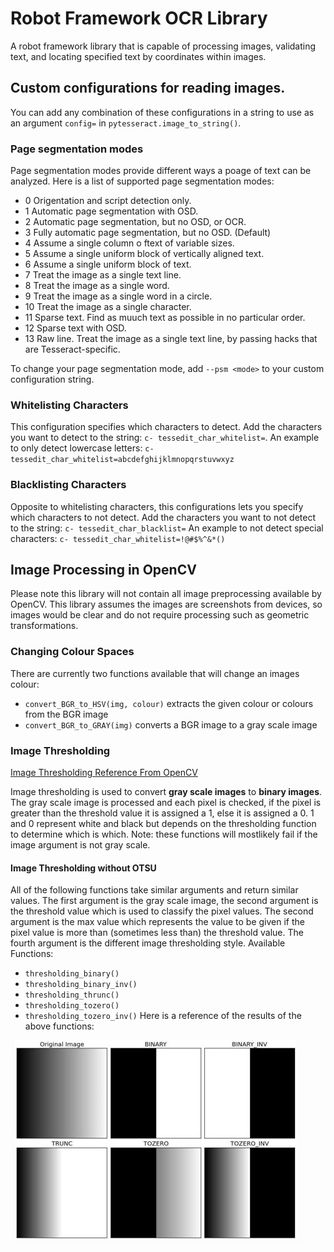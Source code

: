 # Robot Framework OCR Library
A robot framework library that is capable of processing images, validating text, and locating specified text by coordinates within images.

## Custom configurations for reading images.
You can add any combination of these configurations in a string to use as an argument `config=` in `pytesseract.image_to_string()`.

### Page segmentation modes
Page segmentation modes provide different ways a poage of text can be analyzed. Here is a list of supported page segmentation modes:
+ 0     Origentation and script detection only.
+ 1     Automatic page segmentation with OSD.
+ 2     Automatic page segmentation, but no OSD, or OCR.
+ 3     Fully automatic page segmentation, but no OSD. (Default)
+ 4     Assume a single column o ftext of variable sizes.
+ 5     Assume a single uniform block of vertically aligned text.
+ 6     Assume a single uniform block of text.
+ 7     Treat the image as a single text line.
+ 8     Treat the image as a single word.
+ 9     Treat the image as a single word in a circle.
+ 10    Treat the image as a single character.
+ 11    Sparse text. Find as muuch text as possible in no particular order.
+ 12    Sparse text with OSD.
+ 13    Raw line. Treat the image as a single text line, by passing hacks that are Tesseract-specific.

To change your page segmentation mode, add `--psm <mode>` to your custom configuration string. 

### Whitelisting Characters
This configuration specifies which characters to detect.
Add the characters you want to detect to the string: `c- tessedit_char_whitelist=`.
An example to only detect lowercase letters: `c- tessedit_char_whitelist=abcdefghijklmnopqrstuvwxyz`

### Blacklisting Characters
Opposite to whitelisting characters, this configurations lets you specify which characters to not detect.
Add the characters you want to not detect to the string: `c- tessedit_char_blacklist=`
An example to not detect special characters: `c- tessedit_char_whitelist=!@#$%^&*()`

## Image Processing in OpenCV
Please note this library will not contain all image preprocessing available by OpenCV. 
This library assumes the images are screenshots from devices, so images would be clear and do not require 
processing such as geometric transformations.

### Changing Colour Spaces
There are currently two functions available that will change an images colour: 
+ `convert_BGR_to_HSV(img, colour)` extracts the given colour or colours from the BGR image
+ `convert_BGR_to_GRAY(img)` converts a BGR image to a gray scale image

### Image Thresholding
[Image Thresholding Reference From OpenCV](https://opencv-python-tutroals.readthedocs.io/en/latest/py_tutorials/py_imgproc/py_thresholding/py_thresholding.html#thresholding)

Image thresholding is used to convert **gray scale images** to **binary images**. The gray scale image is processed
and each pixel is checked, if the pixel is greater than the threshold value it is assigned a 1, else it is assigned a 0.
1 and 0 represent white and black but depends on the thresholding function to determine which is which. 
Note: these functions will mostlikely fail if the image argument is not gray scale.

#### Image Thresholding without OTSU
All of the following functions take similar arguments and return similar values.
The first argument is the gray scale image, the second argument is the threshold value which is used to classify the pixel values.
The second argument is the max value which represents the value to be given if the pixel value is more than (sometimes less than) the
threshold value. The fourth argument is the different image thresholding style.
Available Functions:
+ `thresholding_binary()`
+ `thresholding_binary_inv()`
+ `thresholding_thrunc()`
+ `thresholding_tozero()`
+ `thresholding_tozero_inv()`
Here is a reference of the results of the above functions:

![alt text](https://github.com/bendurston/robotframework-ocrlibrary/blob/main/docs/images/image_thresholding_without_otsu.png)
